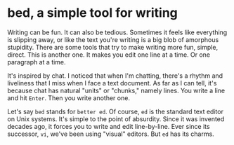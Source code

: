 # bed, a simple tool for writing

Writing can be fun. It can also be tedious. Sometimes it feels like
everything is slipping away, or like the text you're writing is a big
blob of amorphous stupidity. There are some tools that try to make
writing more fun, simple, direct. This is another one. It makes you
edit one line at a time. Or one paragraph at a time.

It's inspired by chat. I noticed that when I'm chatting, there's a
rhythm and liveliness that I miss when I face a text document. As far
as I can tell, it's because chat has natural "units" or "chunks,"
namely lines. You write a line and hit `Enter`. Then you write another
one.

Let's say `bed` stands for `better ed`. Of course, `ed` is the
standard text editor on Unix systems. It's simple to the point of
absurdity. Since it was invented decades ago, it forces you to write
and edit line-by-line. Ever since its successor, `vi`, we've been
using "visual" editors. But `ed` has its charms.
